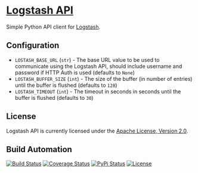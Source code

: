 # [Logstash API](http://logstash-api.hive.pt)

Simple Python API client for [Logstash](https://www.elastic.co/products/logstash).

## Configuration

* `LOSTASH_BASE_URL` (`str`) - The base URL value to be used to communicate using the Logstash API, should include username and password
if HTTP Auth is used (defaults to `None`)
* `LOSTASH_BUFFER_SIZE` (`int`) - The size of the buffer (in number of entries) until the buffer is flushed (defaults to `128`)
* `LOSTASH_TIMEOUT` (`int`) - The timeout in seconds in seconds until the buffer is flushed (defaults to `30`)

## License

Logstash API is currently licensed under the [Apache License, Version 2.0](http://www.apache.org/licenses/).

## Build Automation

[![Build Status](https://travis-ci.org/hivesolutions/logstash_api.svg?branch=master)](https://travis-ci.org/hivesolutions/logstash_api)
[![Coverage Status](https://coveralls.io/repos/hivesolutions/logstash_api/badge.svg?branch=master)](https://coveralls.io/r/hivesolutions/logstash_api?branch=master)
[![PyPi Status](https://img.shields.io/pypi/v/logstash_api.svg)](https://pypi.python.org/pypi/logstash_api)
[![License](https://img.shields.io/badge/license-Apache%202.0-blue.svg)](https://www.apache.org/licenses/)
